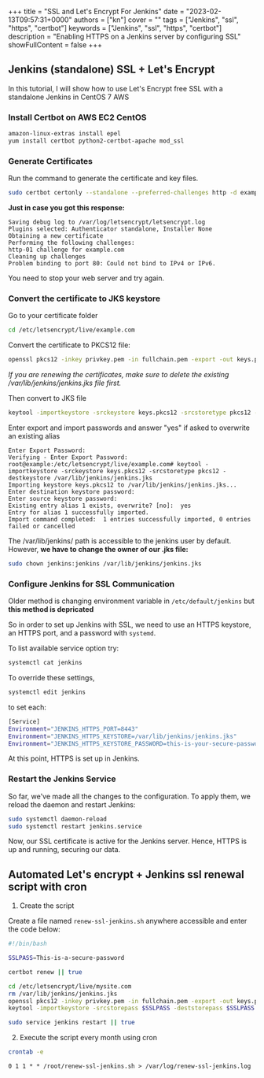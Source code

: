 +++
title = "SSL and Let's Encrypt For Jenkins"
date = "2023-02-13T09:57:31+0000"
authors = ["kn"]
cover = ""
tags = ["Jenkins", "ssl", "https", "certbot"]
keywords = ["Jenkins", "ssl", "https", "certbot"]
description = "Enabling HTTPS on a Jenkins server by configuring SSL"
showFullContent = false
+++

## Jenkins (standalone) SSL + Let's Encrypt

In this tutorial, I will show how to use Let's Encrypt free SSL with a standalone Jenkins in CentOS 7 AWS

### Install Certbot on AWS EC2 CentOS

```bash
amazon-linux-extras install epel
yum install certbot python2-certbot-apache mod_ssl
```

### Generate Certificates

Run the command to generate the certificate and key files.

```bash
sudo certbot certonly --standalone --preferred-challenges http -d example.com
```

**Just in case you got this response:**

```
Saving debug log to /var/log/letsencrypt/letsencrypt.log
Plugins selected: Authenticator standalone, Installer None
Obtaining a new certificate
Performing the following challenges:
http-01 challenge for example.com
Cleaning up challenges
Problem binding to port 80: Could not bind to IPv4 or IPv6.
```
You need to stop your web server and try again.

### Convert the certificate to JKS keystore

Go to your certificate folder

```bash
cd /etc/letsencrypt/live/example.com
```

Convert the certificate to PKCS12 file:

```bash
openssl pkcs12 -inkey privkey.pem -in fullchain.pem -export -out keys.pkcs12
```

*If you are renewing the certificates, make sure to delete the existing /var/lib/jenkins/jenkins.jks file first.*

Then convert to JKS file

```bash
keytool -importkeystore -srckeystore keys.pkcs12 -srcstoretype pkcs12 -destkeystore /var/lib/jenkins/jenkins.jks
```

Enter export and import passwords and answer "yes" if asked to overwrite an existing alias

```
Enter Export Password:
Verifying - Enter Export Password:
root@example:/etc/letsencrypt/live/example.com# keytool -importkeystore -srckeystore keys.pkcs12 -srcstoretype pkcs12 -destkeystore /var/lib/jenkins/jenkins.jks
Importing keystore keys.pkcs12 to /var/lib/jenkins/jenkins.jks...
Enter destination keystore password:  
Enter source keystore password:  
Existing entry alias 1 exists, overwrite? [no]:  yes
Entry for alias 1 successfully imported.
Import command completed:  1 entries successfully imported, 0 entries failed or cancelled
```

The /var/lib/jenkins/ path is accessible to the jenkins user by default. However, **we have to change the owner of our .jks file:**

```bash
sudo chown jenkins:jenkins /var/lib/jenkins/jenkins.jks
```

### Configure Jenkins for SSL Communication

Older method is changing environment variable in `/etc/default/jenkins` but **this method is depricated**

So in order to set up Jenkins with SSL, we need to use an HTTPS keystore, an HTTPS port, and a password with `systemd`. 


To list available service option try:

```bash
systemctl cat jenkins
```

To override these settings, 

```bash
systemctl edit jenkins
```

to set each:

```bash
[Service]
Environment="JENKINS_HTTPS_PORT=8443"
Environment="JENKINS_HTTPS_KEYSTORE=/var/lib/jenkins/jenkins.jks"
Environment="JENKINS_HTTPS_KEYSTORE_PASSWORD=this-is-your-secure-password"
```

At this point, HTTPS is set up in Jenkins.

### Restart the Jenkins Service
So far, we've made all the changes to the configuration. To apply them, we reload the daemon and restart Jenkins:

```bash
sudo systemctl daemon-reload
sudo systemctl restart jenkins.service 
```
Now, our SSL certificate is active for the Jenkins server. Hence, HTTPS is up and running, securing our data.


## Automated Let's encrypt + Jenkins ssl renewal script with cron

1. Create the script

Create a file named `renew-ssl-jenkins.sh` anywhere accessible and enter the code below:

```bash
#!/bin/bash

SSLPASS=This-is-a-secure-password

certbot renew || true

cd /etc/letsencrypt/live/mysite.com
rm /var/lib/jenkins/jenkins.jks
openssl pkcs12 -inkey privkey.pem -in fullchain.pem -export -out keys.pkcs12 -password pass:$SSLPASS || true
keytool -importkeystore -srcstorepass $SSLPASS -deststorepass $SSLPASS -noprompt -v -srckeystore keys.pkcs12 -srcstoretype pkcs12 -destkeystore /var/lib/jenkins/jenkins.jks || true

sudo service jenkins restart || true
```

2. Execute the script every month using cron

```bash
crontab -e
```

```cron
0 1 1 * * /root/renew-ssl-jenkins.sh > /var/log/renew-ssl-jenkins.log
```
